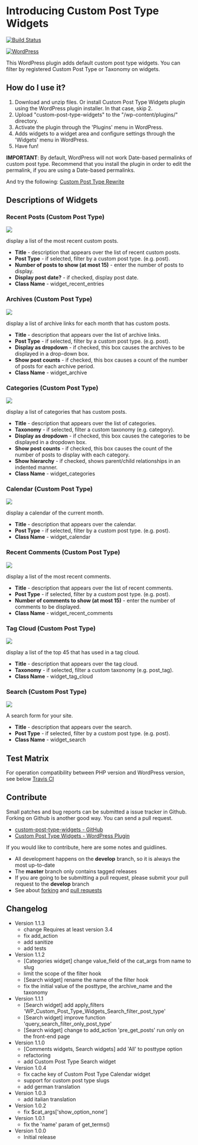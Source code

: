 # Introducing Custom Post Type Widgets

[![Build Status](https://travis-ci.org/thingsym/custom-post-type-widgets.svg?branch=master)](https://travis-ci.org/thingsym/custom-post-type-widgets)

[![WordPress](https://img.shields.io/wordpress/v/custom-post-type-widgets.svg)](https://wordpress.org/plugins/custom-post-type-widgets/)

This WordPress plugin adds default custom post type widgets. You can filter by registered Custom Post Type or Taxonomy on widgets.

## How do I use it?

1. Download and unzip files. Or install Custom Post Type Widgets plugin using the WordPress plugin installer. In that case, skip 2.
2. Upload "custom-post-type-widgets" to the "/wp-content/plugins/" directory.
3. Activate the plugin through the 'Plugins' menu in WordPress.
4. Adds widgets to a widget area and configure settings through the 'Widgets' menu in WordPress.
5. Have fun!

**IMPORTANT**: By default, WordPress will not work Date-based permalinks of custom post type. Recommend that you install the plugin in order to edit the permalink, if you are using a Date-based permalinks.

And try the following: [Custom Post Type Rewrite](https://wordpress.org/plugins/custom-post-type-rewrite/)

## Descriptions of Widgets

### Recent Posts (Custom Post Type)

<img src="screenshot-1.png">

display a list of the most recent custom posts.

* **Title** - description that appears over the list of recent custom posts.
* **Post Type** - if selected, filter by a custom post type. (e.g. post).
* **Number of posts to show (at most 15)** - enter the number of posts to display.
* **Display post date?** - if checked, display post date.
* **Class Name** - widget_recent_entries

### Archives (Custom Post Type)

<img src="screenshot-2.png">

display a list of archive links for each month that has custom posts.

* **Title** - description that appears over the list of archive links.
* **Post Type** - if selected, filter by a custom post type. (e.g. post).
* **Display as dropdown** - if checked, this box causes the archives to be displayed in a drop-down box.
* **Show post counts** - if checked, this box causes a count of the number of posts for each archive period.
* **Class Name** - widget_archive

### Categories (Custom Post Type)

<img src="screenshot-3.png">

display a list of categories that has custom posts.

* **Title** - description that appears over the list of categories.
* **Taxonomy** - if selected, filter a custom taxonomy (e.g. category).
* **Display as dropdown** - if checked, this box causes the categories to be displayed in a dropdown box.
* **Show post counts** - if checked, this box causes the count of the number of posts to display with each category.
* **Show hierarchy** - if checked, shows parent/child relationships in an indented manner.
* **Class Name** - widget_categories

### Calendar (Custom Post Type)

<img src="screenshot-4.png">

display a calendar of the current month.

* **Title** - description that appears over the calendar.
* **Post Type** - if selected, filter by a custom post type. (e.g. post).
* **Class Name** - widget_calendar

### Recent Comments (Custom Post Type)

<img src="screenshot-5.png">

display a list of the most recent comments.

* **Title** - description that appears over the list of recent comments.
* **Post Type** - if selected, filter by a custom post type. (e.g. post).
* **Number of comments to show (at most 15)** - enter the number of comments to be displayed.
* **Class Name** - widget_recent_comments

### Tag Cloud (Custom Post Type)

<img src="screenshot-6.png">

display a list of the top 45 that has used in a tag cloud.

* **Title** - description that appears over the tag cloud.
* **Taxonomy** - if selected, filter a custom taxonomy (e.g. post_tag).
* **Class Name** - widget_tag_cloud

### Search (Custom Post Type)

<img src="screenshot-7.png">

A search form for your site.

* **Title** - description that appears over the search.
* **Post Type** - if selected, filter by a custom post type. (e.g. post).
* **Class Name** - widget_search

## Test Matrix

For operation compatibility between PHP version and WordPress version, see below [Travis CI](https://travis-ci.org/thingsym/custom-post-type-widgets)

## Contribute

Small patches and bug reports can be submitted a issue tracker in Github. Forking on Github is another good way. You can send a pull request.

* [custom-post-type-widgets - GitHub](https://github.com/thingsym/custom-post-type-widgets)
* [Custom Post Type Widgets - WordPress Plugin](https://wordpress.org/plugins/custom-post-type-widgets/)

If you would like to contribute, here are some notes and guidlines.

* All development happens on the **develop** branch, so it is always the most up-to-date
* The **master** branch only contains tagged releases
* If you are going to be submitting a pull request, please submit your pull request to the **develop** branch
* See about [forking](https://help.github.com/articles/fork-a-repo/) and [pull requests](https://help.github.com/articles/using-pull-requests/)

## Changelog

* Version 1.1.3
	* change Requires at least version 3.4
	* fix add_action
	* add sanitize
	* add tests
* Version 1.1.2
	* [Categories widget] change value_field of the cat_args from name to slug
	* limit the scope of the filter hook
	* [Search widget] rename the name of the filter hook
	* fix the initial value of the posttype, the archive_name and the taxonomy
* Version 1.1.1
	* [Search widget] add apply_filters 'WP_Custom_Post_Type_Widgets_Search_filter_post_type'
	* [Search widget] improve function 'query_search_filter_only_post_type'
	* [Search widget] change to add_action 'pre_get_posts' run only on the front-end page
* Version 1.1.0
	* [Comments widgets, Search widgets] add 'All' to posttype option
	* refactoring
	* add Custom Post Type Search widget
* Version 1.0.4
	* fix cache key of Custom Post Type Calendar widget
	* support for custom post type slugs
	* add german translation
* Version 1.0.3
	* add italian translation
* Version 1.0.2
	* fix $cat_args['show_option_none']
* Version 1.0.1
	* fix the 'name' param of get_terms()
* Version 1.0.0
	* Initial release
